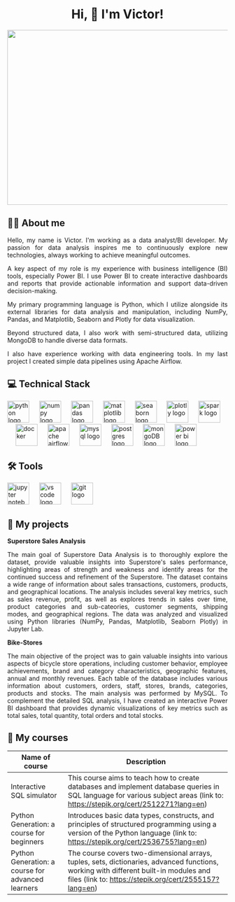 <h1 align="center"> Hi, 👋 I'm Victor! </h1>

<div align="center">
<img src="https://user-images.githubusercontent.com/74038190/225813708-98b745f2-7d22-48cf-9150-083f1b00d6c9.gif"  height="400" width="700" >

<h2 align="left">👩‍💻 About me </h2>

<p align="justify">
Hello, my name is Victor. I'm working as a data analyst/BI developer. My passion for data analysis inspires me to continuously explore new technologies, always working to achieve meaningful outcomes.
</p>

<p align="justify">
A key aspect of my role is my experience with business intelligence (BI) tools, especially Power BI. I use Power BI to create interactive dashboards and reports that provide actionable information and support data-driven decision-making.
</p>

<p align="justify">
My primary programming language is Python, which I utilize alongside its external libraries for data analysis and manipulation, including NumPy, Pandas, and Matplotlib, Seaborn and Plotly for data visualization.
</p>

<p align="justify">
Beyond structured data, I also work with semi-structured data, utilizing MongoDB to handle diverse data formats.
</p>

<p align="justify">
I also have experience working with data engineering tools. In my last project I created simple data pipelines using Apache Airflow.
</p>

<h2 align="left"> 💻 Technical Stack </h2>


<div align="left">
 <img src="https://cdn.jsdelivr.net/gh/devicons/devicon@latest/icons/python/python-original.svg" height="50" alt="python logo" />
<img width="15" />  
<img src="https://cdn.jsdelivr.net/gh/devicons/devicon@latest/icons/numpy/numpy-original.svg" height="50" alt="numpy logo"  />
 <img width="15" />  
<img src="https://cdn.jsdelivr.net/gh/devicons/devicon@latest/icons/pandas/pandas-original.svg" height="50" alt="pandas logo"  />
 <img width="15" />  
<img src="https://cdn.jsdelivr.net/gh/devicons/devicon@latest/icons/matplotlib/matplotlib-original.svg" height="50" alt="matplotlib logo" />
 <img width="15" />  
<img src = "https://seaborn.pydata.org/_images/logo-mark-lightbg.svg" height="50" alt="seaborn logo"  />
 <img width="15" />  
<img src="https://cdn.jsdelivr.net/gh/devicons/devicon@latest/icons/plotly/plotly-original.svg" height="50" alt="plotly logo"  />
 <img width="15" />  
 <img src="https://cdn.jsdelivr.net/gh/devicons/devicon@latest/icons/apachespark/apachespark-original.svg" height="50" alt="spark logo" />
<img width="15" />            
<img src="https://cdn.jsdelivr.net/gh/devicons/devicon@latest/icons/docker/docker-original.svg" height="50" alt="docker" />
 <img width="15" />  
 <img src="https://cdn.jsdelivr.net/gh/devicons/devicon@latest/icons/apacheairflow/apacheairflow-original.svg" height="50" alt="apache airflow" />
 <img width="15" />  
  <img src="https://cdn.jsdelivr.net/gh/devicons/devicon@latest/icons/mysql/mysql-original-wordmark.svg" height="50" alt="mysql logo"  />
<img width="15" />  
  <img src="https://cdn.jsdelivr.net/gh/devicons/devicon@latest/icons/postgresql/postgresql-original.svg" height="50" alt="postgres logo" />
<img width="15" />  
 <img src="https://cdn.jsdelivr.net/gh/devicons/devicon@latest/icons/mongodb/mongodb-original.svg" height="50" alt="mongoDB logo" />
    <img width="15" />   
 <img src= "https://upload.wikimedia.org/wikipedia/commons/c/cf/New_Power_BI_Logo.svg" height="50" alt="power bi logo"  />
  <img width="15" />  
  
      
   
</div>

<h2 align="left">🛠 Tools </h2>
<div align="left">
  <img src="https://cdn.jsdelivr.net/gh/devicons/devicon@latest/icons/jupyter/jupyter-original-wordmark.svg" height="50" alt="jupyter notebook logo"  />
  <img width="15" />  
  <img src="https://cdn.jsdelivr.net/gh/devicons/devicon@latest/icons/vscode/vscode-original.svg" height="50" alt="vs code logo"  />
  <img width="15" />  
<img src="https://cdn.jsdelivr.net/gh/devicons/devicon@latest/icons/git/git-original.svg" height="50" alt="git logo" />
  <img width="15" />
</div>

<h2 align="left"> 📝 My projects </h2>

<p align="left">
<b> Superstore Sales Analysis </b>
</p>

<p align="justify">
   The main goal of Superstore Data Analysis is to thoroughly explore the dataset, provide valuable insights into Superstore's sales performance, highlighting areas of strength and weakness and identify areas for the continued success and refinement of the Superstore. The dataset contains a wide range of information about sales transactions, customers, products, and geographical locations. 
   The analysis includes several key metrics, such as sales revenue, profit, as well as explores trends in sales over time, product categories and sub-cateories, customer segments, shipping modes, and geographical regions. 
   The data was analyzed and visualized using Python libraries (NumPy, Pandas, Matplotlib, Seaborn Plotly) in Jupyter Lab.
</p>

<p align="left">
<b> Bike-Stores </b>
</p>

<p align="justify">
   The main objective of the project was to gain valuable insights into various aspects of bicycle store operations, including customer behavior, employee achievements, brand and category characteristics, geographic features, annual and monthly revenues.
   Each table of the database includes various information about customers, orders, staff, stores, brands, categories, products and stocks. The main analysis was performed by MySQL.
   To complement the detailed SQL analysis, I have created an interactive Power BI dashboard that provides dynamic visualizations of key metrics such as total sales, total quantity, total orders and total stocks.
</p>



<h2 align="left"> 📖 My courses </h2>
<div align="left">

| Name of course                                    | Description                                                                                                                                                                                                                       |
| ------------------------------------------------- | --------------------------------------------------------------------------------------------------------------------------------------------------------------------------------------------------------------------------------- |
| Interactive SQL simulator                         | This course aims to teach how to create databases and implement database queries in SQL language for various subject areas (link to: https://stepik.org/cert/2512271?lang=en)                                                     |        
| Python Generation: a course for beginners         | Introduces basic data types, constructs, and principles of structured programming using a version of the Python language (link to: https://stepik.org/cert/2536755?lang=en)                                                       |
| Python Generation: a course for advanced learners | The course covers two-dimensional arrays, tuples, sets, dictionaries, advanced functions, working with different built-in modules and files (link to: https://stepik.org/cert/2555157?lang=en)                                    |
</div>
